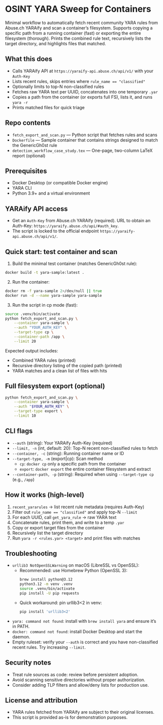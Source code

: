 # OSINT YARA Sweep for Containers

Minimal workflow to automatically fetch recent community YARA rules from Abuse.ch YARAify and scan a container’s filesystem. Supports copying a specific path from a running container (fast) or exporting the entire filesystem (thorough). Prints the combined rule text, recursively lists the target directory, and highlights files that matched.

## What this does
- Calls YARAify API at `https://yaraify-api.abuse.ch/api/v1/` with your `Auth-Key`
- Lists recent rules, skips entries where `rule_name == "classified"`
- Optionally limits to top-N non-classified rules
- Fetches raw YARA text per UUID, concatenates into one temporary `.yar`
- Copies a path from the container (or exports full FS), lists it, and runs `yara -r`
- Prints matched files for quick triage

## Repo contents
- `fetch_export_and_scan.py` — Python script that fetches rules and scans
- `Dockerfile` — Sample container that contains strings designed to match the GenericGh0st rule
- `detection_workflow_case_study.tex` — One-page, two-column LaTeX report (optional)

## Prerequisites
- Docker Desktop (or compatible Docker engine)
- YARA CLI
- Python 3.9+ and a virtual environment

## YARAify API access
- Get an `Auth-Key` from Abuse.ch YARAify (required). URL to obtain an Auth-Key: `https://yaraify.abuse.ch/api/#auth_key`.
- The script is locked to the official endpoint `https://yaraify-api.abuse.ch/api/v1/`.

## Quick start: test container and scan

1) Build the minimal test container (matches GenericGh0st rule):

```zsh
docker build -t yara-sample:latest .
```

2) Run the container:

```zsh
docker rm -f yara-sample 2>/dev/null || true
docker run -d --name yara-sample yara-sample
```

3) Run the script in cp mode (fast):

```zsh
source .venv/bin/activate
python fetch_export_and_scan.py \
	--container yara-sample \
	--auth "YOUR_AUTH_KEY" \
	--target-type cp \
	--container-path /app \
	--limit 20
```

Expected output includes:
- Combined YARA rules (printed)
- Recursive directory listing of the copied path (printed)
- YARA matches and a clean list of files with hits

## Full filesystem export (optional)

```zsh
python fetch_export_and_scan.py \
	--container yara-sample \
	--auth "$YOUR_AUTH_KEY" \
	--target-type export \
	--limit 10
```

## CLI flags
- `--auth` (string): Your YARAify Auth-Key (required)
- `--limit, -n` (int, default: 20): Top-N recent non-classified rules to fetch
- `--container, -c` (string): Running container name or ID
- `--target-type, -m` (export|cp): Scan method
	- `cp`: `docker cp` only a specific path from the container
	- `export`: `docker export` the entire container filesystem and extract
- `--container-path, -p` (string): Required when using `--target-type cp` (e.g., `/app`)

## How it works (high-level)
1. `recent_yararules` → list recent rule metadata (requires Auth-Key)
2. Filter out `rule_name == "classified"` and apply top-N `--limit`
3. For each UUID, call `get_yara_rule` → raw YARA text
4. Concatenate rules, print them, and write to a temp `.yar`
5. Copy or export target files from the container
6. Recursively list the target directory
7. Run `yara -r <rules.yar> <target>` and print files with matches

## Troubleshooting
- `urllib3 NotOpenSSLWarning` on macOS (LibreSSL vs OpenSSL):
	- Recommended: use Homebrew Python (OpenSSL 3):
		```zsh
		brew install python@3.12
		python3.12 -m venv .venv
		source .venv/bin/activate
		pip install -U pip requests
		```
	- Quick workaround: pin urllib3<2 in venv:
		```zsh
		pip install 'urllib3<2'
		```
- `yara: command not found`: install with `brew install yara` and ensure it’s in PATH.
- `docker: command not found`: install Docker Desktop and start the daemon.
- Empty ruleset: verify your `--auth` is correct and you have non-classified recent rules. Try increasing `--limit`.

## Security notes
- Treat rule sources as code: review before persistent adoption.
- Avoid scanning sensitive directories without proper authorization.
- Consider adding TLP filters and allow/deny lists for production use.

## License and attribution
- YARA rules fetched from YARAify are subject to their original licenses.
- This script is provided as-is for demonstration purposes.
